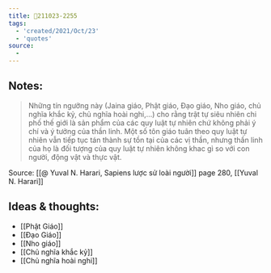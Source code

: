 ```yaml
---
title: 💬211023-2255
tags:
  - 'created/2021/Oct/23'
  - 'quotes'
source:
  - 
---
```


## Notes:
> Những tín ngưỡng này (Jaina giáo, Phật giáo, Đạo giáo, Nho giáo, chủ nghĩa khắc kỷ, chủ nghĩa hoài nghi,...) cho rằng trật tự siêu nhiên chi phố thế giới là sản phẩm của các quy luật tự nhiên chứ không phải ý chí và ý tưởng của thần linh. Một số tôn giáo tuân theo quy luật tự nhiên vẫn tiếp tục tán thành sự tồn tại của các vị thần, nhưng thần linh của họ là đối tượng của quy luật tự nhiên không khac gì so với con người, động vật và thực vật.

Source: [[@ Yuval N. Harari, Sapiens lược sử loài người]] page 280, [[Yuval N. Harari]]

## Ideas & thoughts:
- [[Phật Giáo]]
- [[Đạo Giáo]]
- [[Nho giáo]]
- [[Chủ nghĩa khắc kỷ]]
- [[Chủ nghĩa hoài nghi]]
